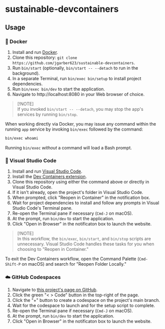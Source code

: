# sustainable-devcontainers

## Usage

### 🐳 Docker

1. Install and run [Docker](https://www.docker.com/get-started/).
2. Clone this repository: `git clone https://github.com/jgarber623/sustainable-devcontainers`.
3. Run `bin/start` (optionally, `bin/start -- --detach` to run in the background).
4. In a separate Terminal, run `bin/exec bin/setup` to install project dependencies.
5. Run `bin/exec bin/dev` to start the application.
6. Navigate to http://localhost:8080 in your Web browser of choice.

> [!NOTE]\
> If you invoked `bin/start -- --detach`, you may stop the app's services by running `bin/stop`.

When working directly via Docker, you may issue any command within the running `app` service by invoking `bin/exec` followed by the command:

```sh
bin/exec whoami
```

Running `bin/exec` _without_ a command will load a Bash prompt.

### 💾 Visual Studio Code

1. Install and run [Visual Studio Code](https://code.visualstudio.com).
2. Install the [Dev Containers extension](https://marketplace.visualstudio.com/items?itemName=ms-vscode-remote.remote-containers.).
3. Clone this repository using either the command above or directly in Visual Studio Code.
4. If it isn't already, open the project's folder in Visual Studio Code.
5. When prompted, click "Reopen in Container" in the notification box.
6. Wait for project dependencies to install and follow any prompts in Visual Studio Code's Terminal pane.
7. Re-open the Terminal pane if necessary (`Cmd-J` on macOS).
8. At the prompt, run `bin/dev` to start the application.
9. Click "Open in Browser" in the notificaton box to launch the website.

> [!NOTE]\
> In this workflow, the `bin/exec`, `bin/start`, and `bin/stop` scripts are unnecessary. Visual Studio Code handles these tasks for you when choosing to "Reopen in Container."

To exit the Dev Containers workflow, open the Command Palette (`Cmd-Shift-P` on macOS) and search for "Reopen Folder Locally."

### ☁️ GitHub Codespaces

1. Navigate to [this project's page on GitHub](https://github.com/jgarber623/sustainable-devcontainers).
2. Click the green "< > Code" button in the top-right of the page.
3. Click the "+" button to create a codespace on the project's main branch.
4. Wait for the codespace to launch and for the setup script to complete.
7. Re-open the Terminal pane if necessary (`Cmd-J` on macOS).
8. At the prompt, run `bin/dev` to start the application.
9. Click "Open in Browser" in the notificaton box to launch the website.
